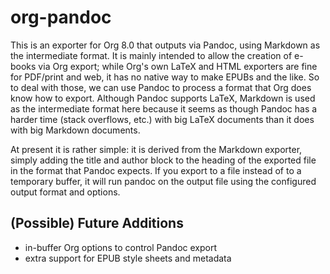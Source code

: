 # org-pandoc

This is an exporter for Org 8.0 that outputs via Pandoc, using Markdown as the intermediate format.  It is mainly intended to allow the creation of e-books via Org export; while Org's own LaTeX and HTML exporters are fine for PDF/print and web, it has no native way to make EPUBs and the like.  So to deal with those, we can use Pandoc to process a format that Org does know how to export.  Although Pandoc supports LaTeX, Markdown is used as the intermediate format here because it seems as though Pandoc has a harder time (stack overflows, etc.) with big LaTeX documents than it does with big Markdown documents.

At present it is rather simple: it is derived from the Markdown exporter, simply adding the title and author block to the heading of the exported file in the format that Pandoc expects.  If you export to a file instead of to a temporary buffer, it will run pandoc on the output file using the configured output format and options.

## (Possible) Future Additions

- in-buffer Org options to control Pandoc export
- extra support for EPUB style sheets and metadata

